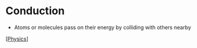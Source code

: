 # Conduction

- Atoms or molecules pass on their energy by colliding with others nearby

[[Physics]]

[//begin]: # "Autogenerated link references for markdown compatibility"
[Physics]: physics "Physics"
[//end]: # "Autogenerated link references"